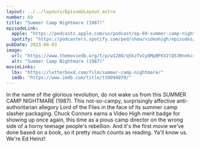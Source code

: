 ```yaml
---
layout: ../../layouts/EpisodeLayout.astro
number: 69
title: "Summer Camp Nightmare (1987)"
episodeLink:
  apple: "https://podcasts.apple.com/us/podcast/ep-69-summer-camp-nightmare-1987/id1516093740?i=1000623292718&itsct=podcast_box&itscg=30200&ls=1"
  spotify: "https://podcasters.spotify.com/pod/show/videohigh/episodes/Ep-69-Summer-Camp-Nightmare-1987-e27mk0c"
pubDate: 2023-08-03
image:
  url: "https://www.themoviedb.org/t/p/w1280/q5kzTvCy8MpBFKV2lQS3RnekcrT.jpg"
  alt: "Summer Camp Nightmare (1987)"
movieLinks:
  lbx: "https://letterboxd.com/film/summer-camp-nightmare/"
  imdb: "https://www.imdb.com/title/tt0094070/"
---
```


<p>
	In the name of the glorious revolution, do not wake us from this SUMMER CAMP NIGHTMARE (1987). This not-so-campy, surprisingly affective anti-authoritarian allegory Lord of the Flies in the face of its summer camp slasher packaging. Chuck Connors earns a Video High merit badge for showing up once again, this time as a pious camp director on the wrong side of a horny teenage people's rebellion. And it's the first movie we've done based on a book, so it pretty much counts as reading. Ya'll know us. We're Ed Heinz!
</p>
